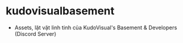 # kudovisualbasement
* Assets, lặt vặt linh tinh của KudoVisual's Basement & Developers (Discord Server)
